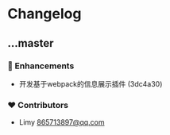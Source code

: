 # Changelog


## ...master


### 🚀 Enhancements

- 开发基于webpack的信息展示插件 (3dc4a30)

### ❤️ Contributors

- Limy <865713897@qq.com>


